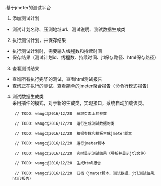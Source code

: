 .基于jmeter的测试平台

1. 添加测试计划
  * 测试计划名称、压测地址url、测试说明、测试数据生成类

2. 执行测试计划，并保存结果  
  * 执行测试计划时，需要输入线程数和持续时间
  * 保存结果（测试计划id、线程数、持续时间、jtl保存路径、html保存路径）
  
3. 查看测试结果
  * 查询所有执行完毕的测试，查看html测试报告
  * 查询正在执行的测试，查看简单的jmeter聚合报告（命令行模式报告）
  
4. 测试数据生成类  
  采用插件的模式，对于新的生成类，实现接口，系统自动加载该类。
  
  


        // TODO: wangc@2016/12/28  获取页面上的参数 

        // TODO: wangc@2016/12/28  运行生成测试数据的类 

        // TODO: wangc@2016/12/28  根据参数和模板生成jmeter脚本 
        
        // TODO: wangc@2016/12/28  运行jmeter脚本 

        // TODO: wangc@2016/12/28  实时显示测试结果（解析并显示jtl文件） 

        // TODO: wangc@2016/12/28  生成html报告 

        // TODO: wangc@2016/12/28  归档（jmeter脚本、测试数据、jtl测试结果、html报告） 

